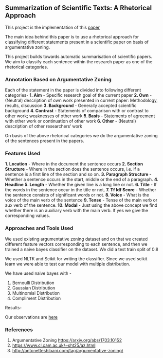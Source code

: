 ## Summarization of Scientific Texts: A Rhetorical Approach

This project is the implementation of this [paper](https://www.mitpressjournals.org/doi/pdf/10.1162/089120102762671936)

The main idea behind this paper is to use a rhetorical approach for classifying different statements present in a scientific paper on basis of argumentative zoning.

This project builds towards automatic summarisation of scientific papers. We aim to classify each sentence within the research paper as one of the rhetorical categories.

### Annotation Based on Argumentative Zoning

Each of the statement in the paper is divided into following different categories-
**1. Aim** - Specific research goal of the current paper
**2. Own** - (Neutral) description of own work presented in current paper: Methodology, results, discussion
**3. Background** - Generally accepted scientific background
**4. Contrast** - Statements of comparison with or contrast to other work; weaknesses of other work
**5. Basis** - Statements of agreement with other work or continuation of other work
**6. Other** - (Neutral) description of other researchers’ work

On basis of the above rhetorical categories we do the argumentative zoning of the sentences present in the papers. 

### Features Used

**1. Location** - Where in the document the sentence occurs
**2. Section Structure** - Where in the section does the sentence occurs, i.e. if a sentence is a first line of the section and so on.
**3. Paragraph Structure** - Whether a sentence occurs in the start, middle or the end of a paragraph.
**4. Headline**
**5. Length** - Whether the given line is a long line or not.
**6. Title** - If the words in the sentence occur in the title or not.
**7. Tf Idf Score** - Whether the sentence consists of significant words or not.
**8. Voice** - What is the voice of the main verb of the sentence
**9. Tense** - Tense of the main verb or aux verb of the sentence.
**10. Modal** - Just using the above concept we find whether there is an auxiliary verb with the main verb. If yes we give the corresponding values.


### Approaches and Tools Used
We used existing argumentative zoning dataset and on that we created different feature vectors corresponding to each sentence, and then we trained a naive bayes classifier on the dataset. We did a test train split of 0.8

We used NLTK and Scikit for writing the classifier. Since we used scikit learn we were able to test our model with multiple distribution. 

We have used naive bayes with -
1. Bernoulli Distribution
2. Gaussian Distribution
3. Multinomial Distribution
4. Compliment Distribution

Results- 

Our observations are [here](https://scontent-bom1-2.xx.fbcdn.net/v/t1.15752-9/46007523_347829612450454_2516439562272636928_n.png?_nc_cat=104&_nc_ht=scontent-bom1-2.xx&oh=f7ba6a93ca984bf683b7b2bf6e364b95&oe=5C3E02E5)


### References

1. Argumentative Zoning https://arxiv.org/abs/1703.10152
2. https://www.cl.cam.ac.uk/~sht25/az.html
3. http://antonetteshibani.com/tag/argumentative-zoning/

